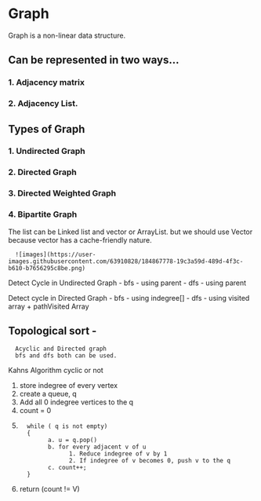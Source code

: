 # Graph
Graph is a non-linear data structure. 

## Can be represented in two ways...
### 1. Adjacency matrix
### 2. Adjacency List.

## Types of Graph
### 1. Undirected Graph
### 2. Directed Graph
### 3. Directed Weighted Graph
### 4. Bipartite Graph
The list can be Linked list and vector or ArrayList. but we should use Vector because vector has a cache-friendly nature.
      
      ![images](https://user-images.githubusercontent.com/63910828/184867778-19c3a59d-489d-4f3c-b610-b7656295c8be.png)

Detect Cycle in Undirected Graph
      - bfs - using parent
      - dfs - using parent

Detect cycle in Directed Graph
      - bfs - using indegree[]
      - dfs - using visited array + pathVisited Array

## Topological sort - 
      Acyclic and Directed graph
      bfs and dfs both can be used.
      
Kahns Algorithm cyclic or not
1. store indegree of every vertex
2. create a queue, q
3. Add all 0 indegree vertices to the q
4. count = 0
5.       while ( q is not empty)
         {
               a. u = q.pop()
               b. for every adjacent v of u
                     1. Reduce indegree of v by 1
                     2. If indegree of v becomes 0, push v to the q
               c. count++;
         }
6. return (count != V)


      
